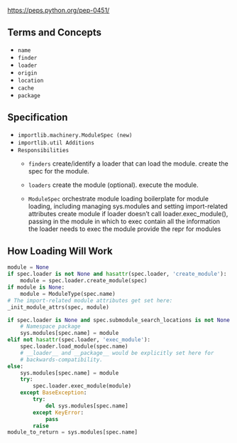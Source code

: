 
<https://peps.python.org/pep-0451/>

## Terms and Concepts

- `name`
- `finder`
- `loader`
- `origin`
- `location`
- `cache`
- `package`

## Specification

- `importlib.machinery.ModuleSpec (new)`
- `importlib.util Additions`
- `Responsibilities`
    + `finders`
    create/identify a loader that can load the module.
    create the spec for the module.

    + `loaders`
    create the module (optional).
    execute the module.

    + `ModuleSpec`
    orchestrate module loading
    boilerplate for module loading, including managing sys.modules and setting import-related attributes
    create module if loader doesn’t
    call loader.exec_module(), passing in the module in which to exec
    contain all the information the loader needs to exec the module
    provide the repr for modules

## How Loading Will Work

```python
module = None
if spec.loader is not None and hasattr(spec.loader, 'create_module'):
    module = spec.loader.create_module(spec)
if module is None:
    module = ModuleType(spec.name)
# The import-related module attributes get set here:
_init_module_attrs(spec, module)

if spec.loader is None and spec.submodule_search_locations is not None:
    # Namespace package
    sys.modules[spec.name] = module
elif not hasattr(spec.loader, 'exec_module'):
    spec.loader.load_module(spec.name)
    # __loader__ and __package__ would be explicitly set here for
    # backwards-compatibility.
else:
    sys.modules[spec.name] = module
    try:
        spec.loader.exec_module(module)
    except BaseException:
        try:
            del sys.modules[spec.name]
        except KeyError:
            pass
        raise
module_to_return = sys.modules[spec.name]
```


